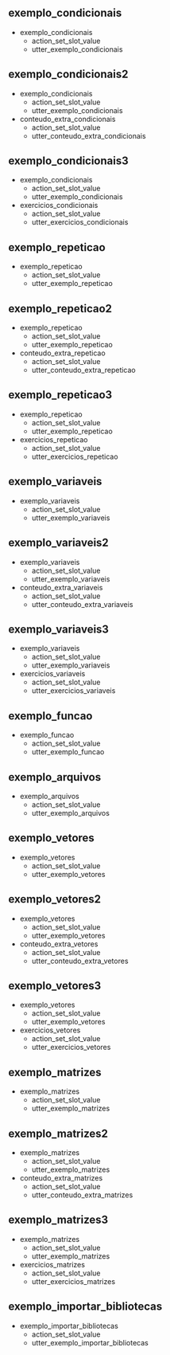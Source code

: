 ## exemplo_condicionais
* exemplo_condicionais
    - action_set_slot_value
    - utter_exemplo_condicionais

## exemplo_condicionais2
* exemplo_condicionais
    - action_set_slot_value
    - utter_exemplo_condicionais
* conteudo_extra_condicionais
    - action_set_slot_value
    - utter_conteudo_extra_condicionais

## exemplo_condicionais3
* exemplo_condicionais
    - action_set_slot_value
    - utter_exemplo_condicionais
* exercicios_condicionais
    - action_set_slot_value
    - utter_exercicios_condicionais

## exemplo_repeticao
* exemplo_repeticao
    - action_set_slot_value
    - utter_exemplo_repeticao

## exemplo_repeticao2
* exemplo_repeticao
    - action_set_slot_value
    - utter_exemplo_repeticao
* conteudo_extra_repeticao
    - action_set_slot_value
    - utter_conteudo_extra_repeticao

## exemplo_repeticao3
* exemplo_repeticao
    - action_set_slot_value
    - utter_exemplo_repeticao
* exercicios_repeticao
    - action_set_slot_value
    - utter_exercicios_repeticao
    
## exemplo_variaveis
* exemplo_variaveis
    - action_set_slot_value
    - utter_exemplo_variaveis

## exemplo_variaveis2
* exemplo_variaveis
    - action_set_slot_value
    - utter_exemplo_variaveis
* conteudo_extra_variaveis
    - action_set_slot_value
    - utter_conteudo_extra_variaveis

## exemplo_variaveis3
* exemplo_variaveis
    - action_set_slot_value
    - utter_exemplo_variaveis
* exercicios_variaveis
    - action_set_slot_value
    - utter_exercicios_variaveis


## exemplo_funcao
* exemplo_funcao
    - action_set_slot_value
    - utter_exemplo_funcao

## exemplo_arquivos
* exemplo_arquivos
    - action_set_slot_value
    - utter_exemplo_arquivos

## exemplo_vetores
* exemplo_vetores
    - action_set_slot_value
    - utter_exemplo_vetores

## exemplo_vetores2
* exemplo_vetores
    - action_set_slot_value
    - utter_exemplo_vetores
* conteudo_extra_vetores
    - action_set_slot_value
    - utter_conteudo_extra_vetores

## exemplo_vetores3
* exemplo_vetores
    - action_set_slot_value
    - utter_exemplo_vetores
* exercicios_vetores
    - action_set_slot_value
    - utter_exercicios_vetores

## exemplo_matrizes
* exemplo_matrizes
    - action_set_slot_value
    - utter_exemplo_matrizes

## exemplo_matrizes2
* exemplo_matrizes
    - action_set_slot_value
    - utter_exemplo_matrizes
* conteudo_extra_matrizes
    - action_set_slot_value
    - utter_conteudo_extra_matrizes

## exemplo_matrizes3
* exemplo_matrizes
    - action_set_slot_value
    - utter_exemplo_matrizes
* exercicios_matrizes
    - action_set_slot_value
    - utter_exercicios_matrizes


## exemplo_importar_bibliotecas
* exemplo_importar_bibliotecas
    - action_set_slot_value
    - utter_exemplo_importar_bibliotecas

